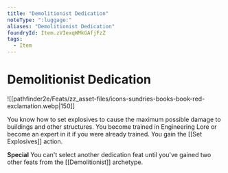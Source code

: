 ```yaml
---
title: "Demolitionist Dedication"
noteType: ":luggage:"
aliases: "Demolitionist Dedication"
foundryId: Item.zVIexqWMkGAfjFzZ
tags:
  - Item
---
```


# Demolitionist Dedication
![[pathfinder2e/Feats/zz_asset-files/icons-sundries-books-book-red-exclamation.webp|150]]

You know how to set explosives to cause the maximum possible damage to buildings and other structures. You become trained in Engineering Lore or become an expert in it if you were already trained. You gain the [[Set Explosives]] action.

**Special** You can't select another dedication feat until you've gained two other feats from the [[Demolitionist]] archetype.
